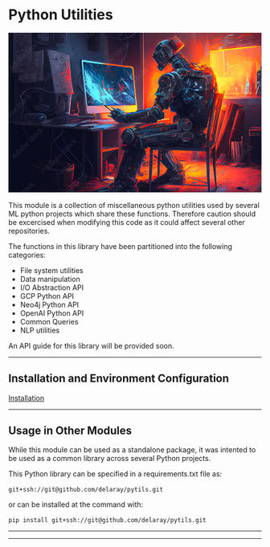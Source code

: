 # Python Utilities

![Python Utilities](doc/robot-working.jpg)

This module is a collection of miscellaneous python utilities used by several ML python  projects which share these functions. Therefore caution should be excercised when modifying this code as it could affect several other repositories.  

The functions in this library have been partitioned into the following categories:  

- File system utilities
- Data manipulation
- I/O Abstraction API
- GCP Python API
- Neo4j Python API
- OpenAI Python API
- Common Queries
- NLP utilities

An API guide for this library will be provided soon.  

----

## Installation and Environment Configuration

[Installation](doc/installation.md)

----

## Usage in Other Modules

While this module can be used as a standalone package, it was intented to be used as a common library across several Python projects.  

This Python library can be specified in a requirements.txt file as:
    
    git+ssh://git@github.com/delaray/pytils.git 
  
or can be installed at the command with:  
    
    pip install git+ssh://git@github.com/delaray/pytils.git 
	
-----
  



  
  
----
